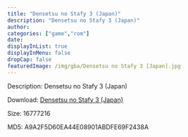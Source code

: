 ```yaml
---
title: "Densetsu no Stafy 3 (Japan)"
description: "Densetsu no Stafy 3 (Japan)"
author: 
categories: ["game","rom"]
date: 
displayInList: true
displayInMenu: false
dropCap: false
featuredImage: /img/gba/Densetsu no Stafy 3 [Japan].jpg
---
```


Description: Densetsu no Stafy 3 (Japan)

Download: <a style="text-decoration:underline;" href="https://mega.nz/#!SOICwCia!pa6dhh9o7G3zx-lHIDDyRjeeT8gtIOY1mPCbnhcccmw" target = "_blank" rel = "nofollow" > Densetsu no Stafy 3 (Japan)</a>

Size: 16777216

MD5: A9A2F5D60EA44E08901ABDFE69F2438A

